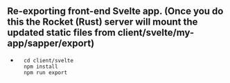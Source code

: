 

## Re-exporting front-end Svelte app. (Once you do this the Rocket (Rust) server will mount the updated static files from client/svelte/my-app/__sapper__/export)
- ```
    cd client/svelte
    npm install 
    npm run export



